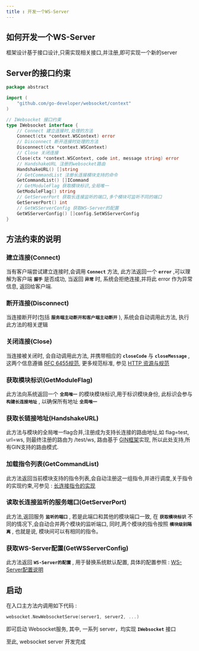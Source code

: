 ```yaml
---
title : 开发一个WS-Server
---
```


## 如何开发一个WS-Server

框架设计基于接口设计,只需实现相关接口,并注册,即可实现一个新的server

## Server的接口约束

```go
package abstract

import (
    "github.com/go-developer/websocket/context"
)

// IWebsocket 接口约束
type IWebsocket interface {
    // Connect 建立连接时,处理的方法
    Connect(ctx *context.WSContext) error
    // Disconnect 断开连接时处理的方法
    Disconnect(ctx *context.WSContext)
    // Close 关闭连接
    Close(ctx *context.WSContext, code int, message string) error
    // HandshakeURL 注册的websocket路由
    HandshakeURL() []string
    // GetCommandList 注册长连接模块支持的命令
    GetCommandList() []ICommand
    // GetModuleFlag 获取模块标识,全局唯一
    GetModuleFlag() string
    // GetServerPort 获取长连接监听的端口,多个模块可监听不同的端口
    GetServerPort() int
    // GetWSServerConfig 获取WS-Server的配置
    GetWSServerConfig() []config.SetWSServerConfig
}
```

## 方法约束的说明

### 建立连接(Connect)

当有客户端尝试建立连接时,会调用  **`Connect`** 方法, 此方法返回一个  **`error`** ,可以理解为客户端  **`握手`** 是否成功, 当返回  **`异常`** 时, 系统会拒绝连接,并将此 error 作为异常信息, 返回给客户端.

### 断开连接(Disconnect)

当连接断开时(包括  **`服务端主动断开和客户端主动断开`** ), 系统会自动调用此方法, 执行此方法的相关逻辑

### 关闭连接(Close)

当连接被关闭时, 会自动调用此方法, 并携带相应的  **`closeCode`** 与  **`closeMessage`** , 这两个信息遵循 [RFC 6455规范](https://tools.ietf.org/html/rfc6455#section-7.4.1), 更多规范标准, 参见 [HTTP 资源与规范](https://developer.mozilla.org/zh-CN/docs/Web/HTTP/Resources_and_specifications)

### 获取模块标识(GetModuleFlag)

此方法向系统返回一个 **`全局唯一`** 的模块模块标识,用于标识模块身份, 此标识会参与  **`构建长连接地址`** , 以确保所有地址 **`全局唯一`**

### 获取长链接地址(HandshakeURL)

此方法与模块的全局唯一flag合并,注册成为支持长连接的路由地址,如 flag=test, url=ws, 则最终注册的路由为 /test/ws, 路由基于 [GIN框架](https://github.com/gin-gonic/gin)实现, 所以此处支持,所有GIN支持的路由模式.

### 加载指令列表(GetCommandList)

此方法返回当前模块支持的指令列表,会自动注册这一组指令,并进行调度,关于指令的实现约束,可参见 : [长连接指令的实现](/websocket/command.html)

### 读取长连接监听的服务端口(GetServerPort)

此方法,返回服务 **`监听的端口`** , 若是此端口和其他的模块端口一致, 在  **`获取模块标识`** 不同的情况下,会自动合并两个模块的监听端口, 同时,两个模块的指令按照  **`模块级别隔离`** , 也就是说, 模块间可以有相同的指令。

### 获取WS-Server配置(GetWSServerConfig)

此方法返回  **`WS-Server的配置`** , 用于替换系统默认配置, 具体的配置参照 : [WS-Server配置说明](/websocket/config.html#ws-server配置)

## 启动

在入口主方法内调用如下代码 :

```go
websocket.NewWebsocketServe(server1, server2, ...)
```

即可启动 Websocket服务, 其中, 一系列 server，均实现  **`IWebsocket`** 接口

至此, websocket server 开发完成
